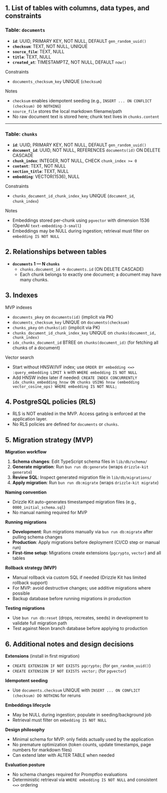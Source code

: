 ## 1. List of tables with columns, data types, and constraints

### Table: `documents`
- **`id`**: UUID, PRIMARY KEY, NOT NULL, DEFAULT `gen_random_uuid()`
- **`checksum`**: TEXT, NOT NULL, UNIQUE
- **`source_file`**: TEXT, NULL
- **`title`**: TEXT, NULL
- **`created_at`**: TIMESTAMPTZ, NOT NULL, DEFAULT `now()`

Constraints
- `documents_checksum_key` UNIQUE (`checksum`)

Notes
- `checksum` enables idempotent seeding (e.g., `INSERT ... ON CONFLICT (checksum) DO NOTHING`)
- `source_file` stores the local markdown filename/path
- No raw document text is stored here; chunk text lives in `chunks.content`

---

### Table: `chunks`
- **`id`**: UUID, PRIMARY KEY, NOT NULL, DEFAULT `gen_random_uuid()`
- **`document_id`**: UUID, NOT NULL, REFERENCES `documents(id)` ON DELETE CASCADE
- **`chunk_index`**: INTEGER, NOT NULL, CHECK `chunk_index >= 0`
- **`content`**: TEXT, NOT NULL
- **`section_title`**: TEXT, NULL
- **`embedding`**: VECTOR(1536), NULL

Constraints
- `chunks_document_id_chunk_index_key` UNIQUE (`document_id`, `chunk_index`)

Notes
- Embeddings stored per-chunk using `pgvector` with dimension 1536 (OpenAI `text-embedding-3-small`)
- Embeddings may be NULL during ingestion; retrieval must filter on `embedding IS NOT NULL`


## 2. Relationships between tables
- **`documents` 1 — N `chunks`**
  - `chunks.document_id` → `documents.id` (ON DELETE CASCADE)
  - Each chunk belongs to exactly one document; a document may have many chunks.


## 3. Indexes

MVP indexes
- `documents_pkey` on `documents(id)` (implicit via PK)
- `documents_checksum_key` UNIQUE on `documents(checksum)`
- `chunks_pkey` on `chunks(id)` (implicit via PK)
- `chunks_document_id_chunk_index_key` UNIQUE on `chunks(document_id, chunk_index)`
- `idx_chunks_document_id` BTREE on `chunks(document_id)` (for fetching all chunks of a document)

Vector search
- Start without HNSW/IVF index; use `ORDER BY embedding <=> :query_embedding LIMIT k` with `WHERE embedding IS NOT NULL`
- Add HNSW index later if needed: `CREATE INDEX CONCURRENTLY idx_chunks_embedding_hnsw ON chunks USING hnsw (embedding vector_cosine_ops) WHERE embedding IS NOT NULL;`


## 4. PostgreSQL policies (RLS)
- RLS is NOT enabled in the MVP. Access gating is enforced at the application layer.
- No RLS policies are defined for `documents` or `chunks`.


## 5. Migration strategy (MVP)

**Migration workflow**
1. **Schema changes**: Edit TypeScript schema files in `lib/db/schema/`
2. **Generate migration**: Run `bun run db:generate` (wraps `drizzle-kit generate`)
3. **Review SQL**: Inspect generated migration file in `lib/db/migrations/`
4. **Apply migration**: Run `bun run db:migrate` (wraps `drizzle-kit migrate`)

**Naming convention**
- Drizzle Kit auto-generates timestamped migration files (e.g., `0000_initial_schema.sql`)
- No manual naming required for MVP

**Running migrations**
- **Development**: Run migrations manually via `bun run db:migrate` after pulling schema changes
- **Production**: Apply migrations before deployment (CI/CD step or manual run)
- **First-time setup**: Migrations create extensions (`pgcrypto`, `vector`) and all tables

**Rollback strategy (MVP)**
- Manual rollback via custom SQL if needed (Drizzle Kit has limited rollback support)
- For MVP: avoid destructive changes; use additive migrations where possible
- Backup database before running migrations in production

**Testing migrations**
- Use `bun run db:reset` (drops, recreates, seeds) in development to validate full migration path
- Test against Neon branch database before applying to production

## 6. Additional notes and design decisions

**Extensions** (install in first migration)
- `CREATE EXTENSION IF NOT EXISTS pgcrypto;` (for `gen_random_uuid()`)
- `CREATE EXTENSION IF NOT EXISTS vector;` (for `pgvector`)

**Idempotent seeding**
- Use `documents.checksum` UNIQUE with `INSERT ... ON CONFLICT (checksum) DO NOTHING` for reruns

**Embeddings lifecycle**
- May be NULL during ingestion; populate in seeding/background job
- Retrieval must filter on `embedding IS NOT NULL`

**Design philosophy**
- Minimal schema for MVP: only fields actually used by the application
- No premature optimization (token counts, update timestamps, page numbers for markdown files)
- Can extend later with ALTER TABLE when needed

**Evaluation posture**
- No schema changes required for Promptfoo evaluations
- Deterministic retrieval via `WHERE embedding IS NOT NULL` and consistent `<=>` ordering

